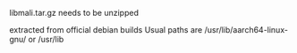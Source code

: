 libmali.tar.gz needs to be unzipped

extracted from official debian builds
Usual paths are /usr/lib/aarch64-linux-gnu/ or /usr/lib
